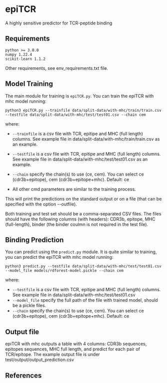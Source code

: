 # epiTCR
A highly sensitive predictor for TCR-peptide binding 


## Requirements
```text
python >= 3.0.0
numpy 1.22.4
scikit-learn 1.1.2
```
Other requirements, see env_requirements.txt file.

## Model Training
The main module for training is `epiTCR.py`. You can train the epiTCR with mhc model running:

```commandline
python3 epiTCR.py --trainfile data/split-data/with-mhc/train/train.csv --testfile data/split-data/with-mhc/test/test01.csv --chain cem
```
where:
- `--trainfile` is a csv file with TCR, epitipe and MHC (full length) columns. See example file in data/split-data/with-mhc/train/train.csv as an example.
- `--testfile` is a csv file with TCR, epitipe and MHC (full length) columns. See example file in data/split-data/with-mhc/test/test01.csv as an example.
- `--chain` specify the chain(s) to use (ce, cem). You can select ce (cdr3b+epitope), cem (cdr3b+epitope+mhc). Default: ce

- All other cmd parameters are similar to the training process. 

This will print the predictions on the standard output or on a file (that can be specified with the option --outfile).

Both training and test set should be a comma-separated CSV files. The files should have the following columns (with headers): CDR3b, epitope, MHC (full-length), binder (the binder coulmn is not required in the test file). 


## Binding Prediction

You can predict using the `predict.py` module.
It is quite similar to training, you can predict the epiTCR with mhc model running:
```commandline
python3 predict.py --testfile data/split-data/with-mhc/test/test01.csv --model_file models/rdforest-model.pickle --chain cem
```
where:
- `--testfile` is a csv file with TCR, epitipe and MHC (full length) columns. See example file in data/split-data/with-mhc/test/test01.csv
- `--model_file` specify the full path of the file with trained model, should be a pickle files.
- `--chain` specify the chain(s) to use (ce, cem). You can select ce (cdr3b+epitope), cem (cdr3b+epitope+mhc). Default: ce

## Output file 
epiTCR with mhc outputs a table with 4 columns: CDR3b sequences, epitopes sequences, MHC full length, and predict for each pair of TCR/epitope. The example output file is under test/output/output_prediction.csv


## References

